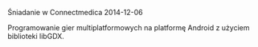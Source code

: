 Śniadanie w Connectmedica 2014-12-06

Programowanie gier multiplatformowych na platformę Android z użyciem biblioteki libGDX.
